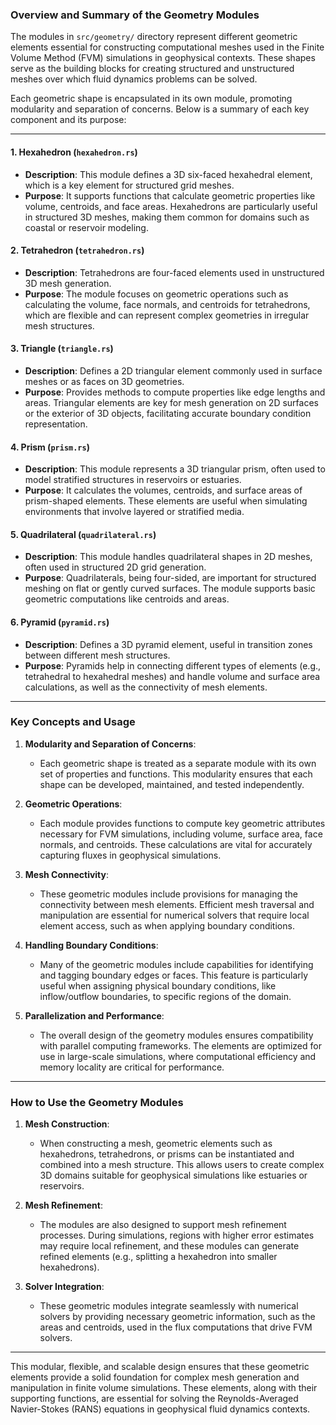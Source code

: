 ### Overview and Summary of the Geometry Modules

The modules in `src/geometry/` directory represent different geometric elements essential for constructing computational meshes used in the Finite Volume Method (FVM) simulations in geophysical contexts. These shapes serve as the building blocks for creating structured and unstructured meshes over which fluid dynamics problems can be solved.

Each geometric shape is encapsulated in its own module, promoting modularity and separation of concerns. Below is a summary of each key component and its purpose:

---

#### 1. **Hexahedron (`hexahedron.rs`)**
- **Description**: This module defines a 3D six-faced hexahedral element, which is a key element for structured grid meshes.
- **Purpose**: It supports functions that calculate geometric properties like volume, centroids, and face areas. Hexahedrons are particularly useful in structured 3D meshes, making them common for domains such as coastal or reservoir modeling.

#### 2. **Tetrahedron (`tetrahedron.rs`)**
- **Description**: Tetrahedrons are four-faced elements used in unstructured 3D mesh generation.
- **Purpose**: The module focuses on geometric operations such as calculating the volume, face normals, and centroids for tetrahedrons, which are flexible and can represent complex geometries in irregular mesh structures.

#### 3. **Triangle (`triangle.rs`)**
- **Description**: Defines a 2D triangular element commonly used in surface meshes or as faces on 3D geometries.
- **Purpose**: Provides methods to compute properties like edge lengths and areas. Triangular elements are key for mesh generation on 2D surfaces or the exterior of 3D objects, facilitating accurate boundary condition representation.

#### 4. **Prism (`prism.rs`)**
- **Description**: This module represents a 3D triangular prism, often used to model stratified structures in reservoirs or estuaries.
- **Purpose**: It calculates the volumes, centroids, and surface areas of prism-shaped elements. These elements are useful when simulating environments that involve layered or stratified media.

#### 5. **Quadrilateral (`quadrilateral.rs`)**
- **Description**: This module handles quadrilateral shapes in 2D meshes, often used in structured 2D grid generation.
- **Purpose**: Quadrilaterals, being four-sided, are important for structured meshing on flat or gently curved surfaces. The module supports basic geometric computations like centroids and areas.

#### 6. **Pyramid (`pyramid.rs`)**
- **Description**: Defines a 3D pyramid element, useful in transition zones between different mesh structures.
- **Purpose**: Pyramids help in connecting different types of elements (e.g., tetrahedral to hexahedral meshes) and handle volume and surface area calculations, as well as the connectivity of mesh elements.

---

### Key Concepts and Usage

1. **Modularity and Separation of Concerns**:
   - Each geometric shape is treated as a separate module with its own set of properties and functions. This modularity ensures that each shape can be developed, maintained, and tested independently. 

2. **Geometric Operations**:
   - Each module provides functions to compute key geometric attributes necessary for FVM simulations, including volume, surface area, face normals, and centroids. These calculations are vital for accurately capturing fluxes in geophysical simulations.

3. **Mesh Connectivity**:
   - These geometric modules include provisions for managing the connectivity between mesh elements. Efficient mesh traversal and manipulation are essential for numerical solvers that require local element access, such as when applying boundary conditions.

4. **Handling Boundary Conditions**:
   - Many of the geometric modules include capabilities for identifying and tagging boundary edges or faces. This feature is particularly useful when assigning physical boundary conditions, like inflow/outflow boundaries, to specific regions of the domain.

5. **Parallelization and Performance**:
   - The overall design of the geometry modules ensures compatibility with parallel computing frameworks. The elements are optimized for use in large-scale simulations, where computational efficiency and memory locality are critical for performance.

---

### How to Use the Geometry Modules

1. **Mesh Construction**:
   - When constructing a mesh, geometric elements such as hexahedrons, tetrahedrons, or prisms can be instantiated and combined into a mesh structure. This allows users to create complex 3D domains suitable for geophysical simulations like estuaries or reservoirs.

2. **Mesh Refinement**:
   - The modules are also designed to support mesh refinement processes. During simulations, regions with higher error estimates may require local refinement, and these modules can generate refined elements (e.g., splitting a hexahedron into smaller hexahedrons).

3. **Solver Integration**:
   - These geometric modules integrate seamlessly with numerical solvers by providing necessary geometric information, such as the areas and centroids, used in the flux computations that drive FVM solvers.

---

This modular, flexible, and scalable design ensures that these geometric elements provide a solid foundation for complex mesh generation and manipulation in finite volume simulations. These elements, along with their supporting functions, are essential for solving the Reynolds-Averaged Navier-Stokes (RANS) equations in geophysical fluid dynamics contexts.